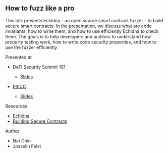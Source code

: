 ## How to fuzz like a pro

This talk presents Echidna - an open source smart contract fuzzer - to build secure smart contracts. In the presentation, we discuss what are code invariants, how to write them, and how to use efficiently Echidna to check them. The goals is to help developers and auditors to understand how property testing work, how to write code security properties, and how to use the fuzzer efficiently.

Presented at

* DeFi Security Summit 101 
  * [Slides](./Defi%20Security%20Summit%20%E2%80%93%20Fuzz%20Like%20a%20Pro.pdf)

* [EthCC](https://www.youtube.com/watch?v=1eBa9gouZzc)
  * [Slides](./EthCC%20%E2%80%93%C2%A0Fuzz%20Like%20a%20Pro.pdf)

Resources

* [Echidna](https://github.com/crytic/echidna)
* [Building Secure Contracts](https://github.com/crytic/building-secure-contracts)

Author
* Nat Chin
* Josselin Feist